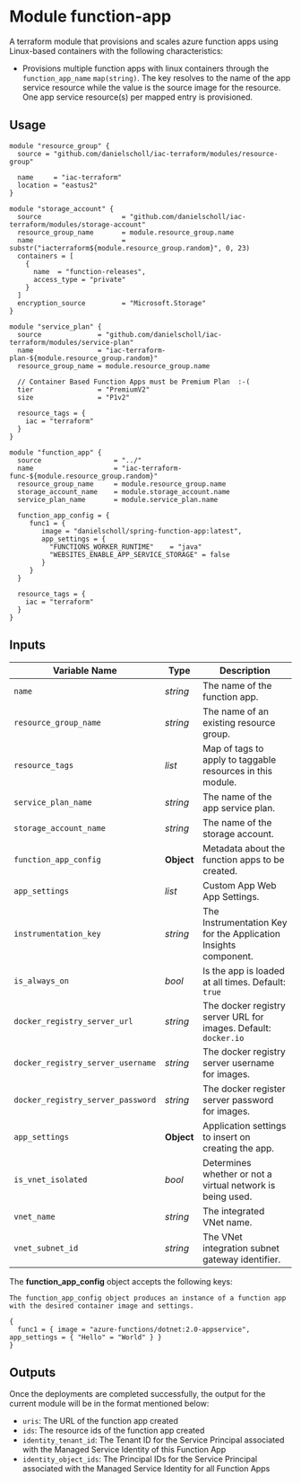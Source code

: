 # Module function-app

A terraform module that provisions and scales azure function apps using Linux-based containers with the following characteristics: 

- Provisions multiple function apps with linux containers through the `function_app_name` `map(string)`. The key resolves to the name of the app service resource while the value is the source image for the resource. One app service resource(s) per mapped entry is provisioned.


## Usage

```hcl
module "resource_group" {
  source = "github.com/danielscholl/iac-terraform/modules/resource-group"

  name     = "iac-terraform"
  location = "eastus2"
}

module "storage_account" {
  source                    = "github.com/danielscholl/iac-terraform/modules/storage-account"
  resource_group_name       = module.resource_group.name
  name                      = substr("iacterraform${module.resource_group.random}", 0, 23)
  containers = [
    {
      name  = "function-releases",
      access_type = "private"
    }
  ]
  encryption_source         = "Microsoft.Storage"
}

module "service_plan" {
  source              = "github.com/danielscholl/iac-terraform/modules/service-plan"
  name                = "iac-terraform-plan-${module.resource_group.random}"
  resource_group_name = module.resource_group.name

  // Container Based Function Apps must be Premium Plan  :-(
  tier                = "PremiumV2"
  size                = "P1v2"

  resource_tags = {
    iac = "terraform"
  }
}

module "function_app" {
  source                  = "../"
  name                    = "iac-terraform-func-${module.resource_group.random}"
  resource_group_name     = module.resource_group.name
  storage_account_name    = module.storage_account.name
  service_plan_name       = module.service_plan.name

  function_app_config = {
     func1 = {
        image = "danielscholl/spring-function-app:latest",
        app_settings = { 
          "FUNCTIONS_WORKER_RUNTIME"    = "java"
          "WEBSITES_ENABLE_APP_SERVICE_STORAGE" = false
        }
     }
  }

  resource_tags = {
    iac = "terraform"
  }
}
```


## Inputs

| Variable Name                     | Type       | Description                          | 
| --------------------------------- | ---------- | ------------------------------------ |
| `name`                            | _string_   | The name of the function app.        |
| `resource_group_name`             | _string_   | The name of an existing resource group. |
| `resource_tags`                   | _list_     | Map of tags to apply to taggable resources in this module. |
| `service_plan_name`               | _string_   | The name of the app service plan.    |
| `storage_account_name`            | _string_   | The name of the storage account.     |
| `function_app_config`             | __Object__ | Metadata about the function apps to be created. |
| `app_settings`                    | _list_     | Custom App Web App Settings.       |
| `instrumentation_key`             | _string_   | The Instrumentation Key for the Application Insights component. |
| `is_always_on`                    | _bool_     | Is the app is loaded at all times. Default: `true` |
| `docker_registry_server_url`      | _string_   | The docker registry server URL for images. Default: `docker.io`|
| `docker_registry_server_username` | _string_   | The docker registry server username for images. |
| `docker_registry_server_password` | _string_   | The docker register server password for images. |
| `app_settings`                    | __Object__ |Application settings to insert on creating the app. |            
| `is_vnet_isolated`                | _bool_     | Determines whether or not a virtual network is being used. |
| `vnet_name`                       | _string_   | The integrated VNet name. |
| `vnet_subnet_id`                  | _string_   | The VNet integration subnet gateway identifier. |


The __function_app_config__ object accepts the following keys:

```
The function_app_config object produces an instance of a function app with the desired container image and settings.

{
  func1 = { image = "azure-functions/dotnet:2.0-appservice", app_settings = { "Hello" = "World" } }
}

```

## Outputs

Once the deployments are completed successfully, the output for the current module will be in the format mentioned below:

- `uris`: The URL of the function app created
- `ids`: The resource ids of the function app created
- `identity_tenant_id`: The Tenant ID for the Service Principal associated with the Managed Service Identity of this Function App
- `identity_object_ids`: The Principal IDs for the Service Principal associated with the Managed Service Identity for all Function Apps
